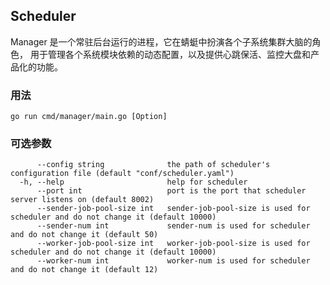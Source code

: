 ## Scheduler

Manager 是一个常驻后台运行的进程，它在蜻蜓中扮演各个子系统集群大脑的角色， 用于管理各个系统模块依赖的动态配置，以及提供心跳保活、监控大盘和产品化的功能。

### 用法
```
go run cmd/manager/main.go [Option]
```

### 可选参数

```
      --config string              the path of scheduler's configuration file (default "conf/scheduler.yaml")
  -h, --help                       help for scheduler
      --port int                   port is the port that scheduler server listens on (default 8002)
      --sender-job-pool-size int   sender-job-pool-size is used for scheduler and do not change it (default 10000)
      --sender-num int             sender-num is used for scheduler and do not change it (default 50)
      --worker-job-pool-size int   worker-job-pool-size is used for scheduler and do not change it (default 10000)
      --worker-num int             worker-num is used for scheduler and do not change it (default 12)
```